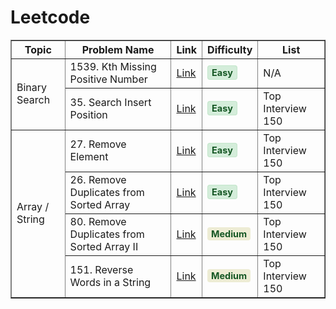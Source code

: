 # Leetcode

<table border="1">
  <tr>
    <th>Topic</th>
    <th>Problem Name</th>
    <th>Link</th>
    <th>Difficulty</th>
    <th>List</th>
  </tr>
  <tr>
    <td rowspan="2">Binary Search</td>
    <td>1539. Kth Missing Positive Number</td>
    <td><a href="./Solutions/1539_Kth_Missing_Positive_Number.md">Link</a></td>
    <td style="color: green"><span style="background-color:#d4edda; color:#155724; padding:2px 6px; border-radius:4px; font-size:90%; font-weight:bold; border:1px solid #c3e6cb;">
  Easy
</span></td>
    <td>N/A</td>
  </tr>
  <tr>
    <td>35. Search Insert Position</td>
    <td><a href="./150%20Interview/35_%20Search_Insert_Position.md">Link</a></td>
    <td style="color: green"> <span style="background-color:#d4edda; color:#155724; padding:2px 6px; border-radius:4px; font-size:90%; font-weight:bold; border:1px solid #c3e6cb;">
  Easy
</span>
    </td>
    <td>Top Interview 150</td>
  </tr>

  <tr>
    <td rowspan="4">Array / String</td>
    <td>27. Remove Element</td>
    <td><a href="./150%Interview/27_Remove_Element.md">Link</a></td>
    <td style="color: green"><span style="background-color:#d4edda; color:#155724; padding:2px 6px; border-radius:4px; font-size:90%; font-weight:bold; border:1px solid #c3e6cb;">
  Easy
</span></td>
    <td>Top Interview 150</td>
  </tr>
  
  <tr>
    <td>26. Remove Duplicates from Sorted Array</td>
    <td><a href="./150%Interview/26_Remove_Duplicates_from_Sorted_Array.md">Link</a></td>
    <td style="color: green"><span style="background-color:#d4edda; color:#155724; padding:2px 6px; border-radius:4px; font-size:90%; font-weight:bold; border:1px solid #c3e6cb;">
  Easy
</span></td>
    <td>Top Interview 150</td>
  </tr>
<tr>
    <td>80. Remove Duplicates from Sorted Array II</td>
    <td><a href="./150 Interview/80_Remove_Duplicates_from_Sorted_Array_II.md">Link</a></td>
    <td style="color: green"><span style="background-color:rgb(237, 236, 212); color:#155724; padding:2px 6px; border-radius:4px; font-size:90%; font-weight:bold; border:1px solidrgb(227, 230, 195);">
  Medium
</span></td>
    <td>Top Interview 150</td>
  </tr>
  <tr>
    <td>151. Reverse Words in a String</td>
    <td><a href="./150 Interview/151_Reverse_Words_in_a_String.md">Link</a></td>
    <td style="color: green"><span style="background-color:rgb(237, 236, 212); color:#155724; padding:2px 6px; border-radius:4px; font-size:90%; font-weight:bold; border:1px solidrgb(227, 230, 195);">
  Medium
</span></td>
    <td>Top Interview 150</td>
  </tr>
  
</table>
